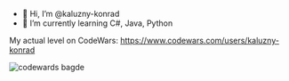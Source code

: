 - 👋 Hi, I’m @kaluzny-konrad
- 🌱 I’m currently learning C#, Java, Python

My actual level on CodeWars:
https://www.codewars.com/users/kaluzny-konrad

![codewards bagde](https://www.codewars.com/users/kaluzny-konrad/badges/small)

<!---
kaluzny-konrad/kaluzny-konrad is a ✨ special ✨ repository because its `README.md` (this file) appears on your GitHub profile.
You can click the Preview link to take a look at your changes.
--->
